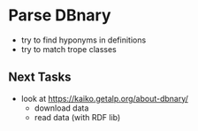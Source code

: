 # Parse DBnary
 * try to find hyponyms in definitions
 * try to match trope classes


## Next Tasks 

 * look at https://kaiko.getalp.org/about-dbnary/
   * download data
   * read data (with RDF lib) 
   
